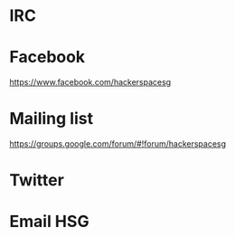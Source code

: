 # IRC

# Facebook

<https://www.facebook.com/hackerspacesg>

# Mailing list

<https://groups.google.com/forum/#!forum/hackerspacesg>

# Twitter

# Email HSG
